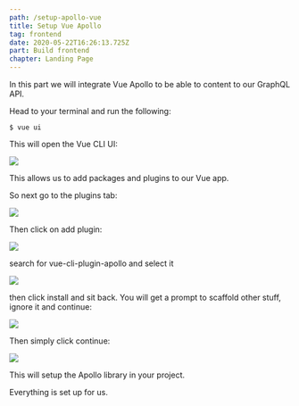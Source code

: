 ```yaml
---
path: /setup-apollo-vue
title: Setup Vue Apollo
tag: frontend
date: 2020-05-22T16:26:13.725Z
part: Build frontend
chapter: Landing Page
---
```

In this part we will integrate Vue Apollo to be able to content to our GraphQL API.

Head to your terminal and run the following: 

```
$ vue ui
```

This will open the Vue CLI UI:

![](/uploads/step_one_cli.png)

This allows us to add packages and plugins to our Vue app. 

So next go to the plugins tab:

![](/uploads/step_two_cli.png)

Then click on add plugin:

![](/uploads/step_three_cli.png)

search for vue-cli-plugin-apollo and select it

![](/uploads/step_four_cli.png)

then click install and sit back. You will get a prompt to scaffold other stuff, ignore it and continue:

![](/uploads/step_five_cli.png)



Then simply click continue:

![](/uploads/step_six_cli.png)

This will setup the Apollo library in your project.

Everything is set up for us.